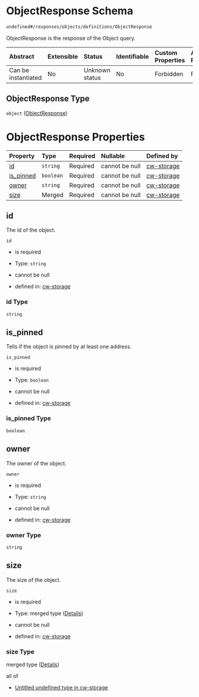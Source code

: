 # ObjectResponse Schema

```txt
undefined#/responses/objects/definitions/ObjectResponse
```

ObjectResponse is the response of the Object query.

| Abstract            | Extensible | Status         | Identifiable | Custom Properties | Additional Properties | Access Restrictions | Defined In                                                         |
| :------------------ | :--------- | :------------- | :----------- | :---------------- | :-------------------- | :------------------ | :----------------------------------------------------------------- |
| Can be instantiated | No         | Unknown status | No           | Forbidden         | Forbidden             | none                | [cw-storage.json\*](schema/cw-storage.json "open original schema") |

## ObjectResponse Type

`object` ([ObjectResponse](cw-storage-responses-objectsresponse-definitions-objectresponse.md))

# ObjectResponse Properties

| Property                 | Type      | Required | Nullable       | Defined by                                                                                                                                                                           |
| :----------------------- | :-------- | :------- | :------------- | :----------------------------------------------------------------------------------------------------------------------------------------------------------------------------------- |
| [id](#id)                | `string`  | Required | cannot be null | [cw-storage](cw-storage-responses-objectsresponse-definitions-objectresponse-properties-id.md "undefined#/responses/objects/definitions/ObjectResponse/properties/id")               |
| [is\_pinned](#is_pinned) | `boolean` | Required | cannot be null | [cw-storage](cw-storage-responses-objectsresponse-definitions-objectresponse-properties-is_pinned.md "undefined#/responses/objects/definitions/ObjectResponse/properties/is_pinned") |
| [owner](#owner)          | `string`  | Required | cannot be null | [cw-storage](cw-storage-responses-objectsresponse-definitions-objectresponse-properties-owner.md "undefined#/responses/objects/definitions/ObjectResponse/properties/owner")         |
| [size](#size)            | Merged    | Required | cannot be null | [cw-storage](cw-storage-responses-objectsresponse-definitions-objectresponse-properties-size.md "undefined#/responses/objects/definitions/ObjectResponse/properties/size")           |

## id

The id of the object.

`id`

*   is required

*   Type: `string`

*   cannot be null

*   defined in: [cw-storage](cw-storage-responses-objectsresponse-definitions-objectresponse-properties-id.md "undefined#/responses/objects/definitions/ObjectResponse/properties/id")

### id Type

`string`

## is\_pinned

Tells if the object is pinned by at least one address.

`is_pinned`

*   is required

*   Type: `boolean`

*   cannot be null

*   defined in: [cw-storage](cw-storage-responses-objectsresponse-definitions-objectresponse-properties-is_pinned.md "undefined#/responses/objects/definitions/ObjectResponse/properties/is_pinned")

### is\_pinned Type

`boolean`

## owner

The owner of the object.

`owner`

*   is required

*   Type: `string`

*   cannot be null

*   defined in: [cw-storage](cw-storage-responses-objectsresponse-definitions-objectresponse-properties-owner.md "undefined#/responses/objects/definitions/ObjectResponse/properties/owner")

### owner Type

`string`

## size

The size of the object.

`size`

*   is required

*   Type: merged type ([Details](cw-storage-responses-objectsresponse-definitions-objectresponse-properties-size.md))

*   cannot be null

*   defined in: [cw-storage](cw-storage-responses-objectsresponse-definitions-objectresponse-properties-size.md "undefined#/responses/objects/definitions/ObjectResponse/properties/size")

### size Type

merged type ([Details](cw-storage-responses-objectsresponse-definitions-objectresponse-properties-size.md))

all of

*   [Untitled undefined type in cw-storage](cw-storage-responses-objectsresponse-definitions-objectresponse-properties-size-allof-0.md "check type definition")
